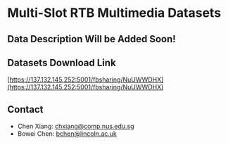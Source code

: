 # Multi-Slot RTB Multimedia Datasets 

## Data Description Will be Added Soon!

## Datasets Download Link
[https://137.132.145.252:5001/fbsharing/NuUWWDHX](https://137.132.145.252:5001/fbsharing/NuUWWDHX)

## Contact 
- Chen Xiang: [chxiang@comp.nus.edu.sg](mailto:chxiang@comp.nus.edu.sg)
- Bowei Chen: [bchen@lincoln.ac.uk](mailto:bchen@lincoln.ac.uk) 




